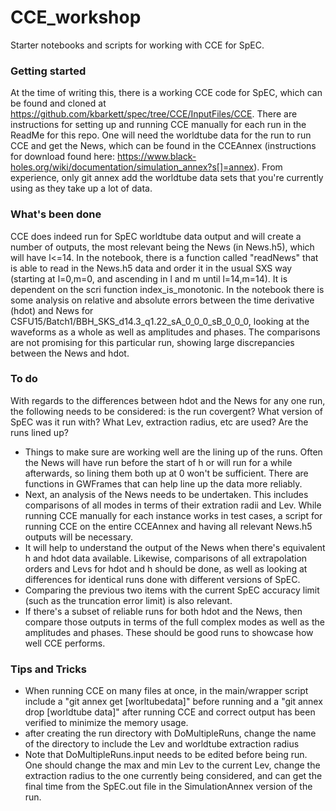 # CCE_workshop
Starter notebooks and scripts for working with CCE for SpEC.

### Getting started
At the time of writing this, there is a working CCE code for SpEC, which can be found and cloned at https://github.com/kbarkett/spec/tree/CCE/InputFiles/CCE. 
There are instructions for setting up and running CCE manually for each run in the ReadMe for this repo. One will need 
the worldtube data for the run to run CCE and get the News, which can be found in the CCEAnnex (instructions for download found here: https://www.black-holes.org/wiki/documentation/simulation_annex?s[]=annex).
From experience, only git annex add the worldtube data sets that you're currently using as they take up a lot of data.

### What's been done
CCE does indeed run for SpEC worldtube data output and will create a number of outputs, the most relevant being the News (in News.h5), which will have l<=14.
In the notebook, there is a function called "readNews" that is able to read in the News.h5 data and order it in the usual SXS way (starting at l=0,m=0, and ascending in l and m until l=14,m=14). It is dependent on the scri function index_is_monotonic.
In the notebook there is some analysis on relative and absolute errors between the time derivative (hdot) and News for CSFU15/Batch1/BBH_SKS_d14.3_q1.22_sA_0_0_0_sB_0_0_0, looking at the waveforms as a whole as well as amplitudes and phases. The comparisons are not promising for this particular run, showing large discrepancies between the News and hdot.

### To do
With regards to the differences between hdot and the News for any one run, the following needs to be considered: is the run covergent? What version of SpEC was it run with? What Lev, extraction radius, etc are used? Are the runs lined up?
- Things to make sure are working well are the lining up of the runs. Often the News will have run before the start of h or will run for a while afterwards, so lining them both up at 0 won't be sufficient. There are functions in GWFrames that can help line up the data more reliably.
- Next, an analysis of the News needs to be undertaken. This includes comparisons of all modes in terms of their extration radii and Lev. While running CCE manually for each instance works in test cases, a script for running CCE on the entire CCEAnnex and having all relevant News.h5 outputs will be necessary.
- It will help to understand the output of the News when there's equivalent h and hdot data available. Likewise, comparisons of all extrapolation orders and Levs for hdot and h should be done, as well as looking at differences for identical runs done with different versions of SpEC. 
- Comparing the previous two items with the current SpEC accuracy limit (such as the truncation error limit) is also relevant.
- If there's a subset of reliable runs for both hdot and the News, then compare those outputs in terms of the full complex modes as well as the amplitudes and phases. These should be good runs to showcase how well CCE performs.

### Tips and Tricks
- When running CCE on many files at once, in the main/wrapper script include a "git annex get [worltubedata]" before running and a "git annex drop [worldtube data]" after running CCE and correct output has been verified to minimize the memory usage.
- after creating the run directory with DoMultipleRuns, change the name of the directory to include the Lev and worldtube extraction radius
- Note that DoMultipleRuns.input needs to be edited before being run. One should change the max and min Lev to the current Lev, change the extraction radius to the one currently being considered, and can get the final time from the SpEC.out file in the SimulationAnnex version of the run.
